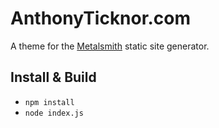 AnthonyTicknor.com
====

A theme for the [Metalsmith](http://www.metalsmith.io/) static site generator.

## Install & Build

* `npm install`
* `node index.js`